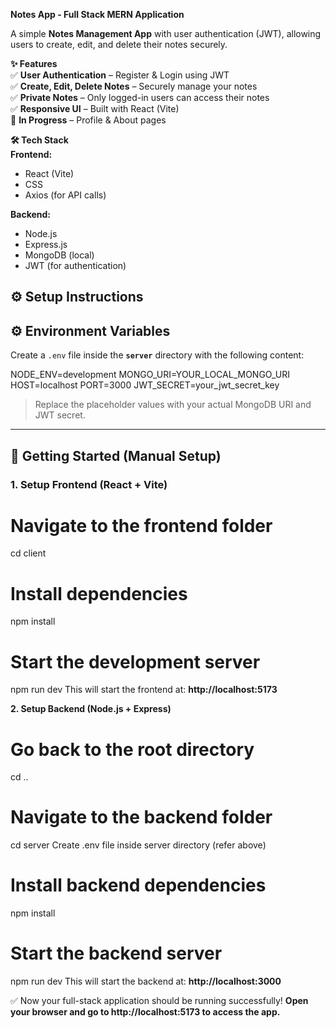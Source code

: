 **Notes App - Full Stack MERN Application**  

A simple **Notes Management App** with user authentication (JWT), allowing users to create, edit, and delete their notes securely.  

**✨ Features**  
✅ **User Authentication** – Register & Login using JWT  
✅ **Create, Edit, Delete Notes** – Securely manage your notes  
✅ **Private Notes** – Only logged-in users can access their notes  
✅ **Responsive UI** – Built with React (Vite)  
🚧 **In Progress** – Profile & About pages  

**🛠️ Tech Stack**  
**Frontend:**  
- React (Vite)  
- CSS 
- Axios (for API calls)  

**Backend:**  
- Node.js  
- Express.js  
- MongoDB (local)  
- JWT (for authentication)  

## **⚙️ Setup Instructions**  

## ⚙️ Environment Variables

Create a `.env` file inside the **`server`** directory with the following content:

NODE_ENV=development
MONGO_URI=YOUR_LOCAL_MONGO_URI
HOST=localhost
PORT=3000
JWT_SECRET=your_jwt_secret_key

> Replace the placeholder values with your actual MongoDB URI and JWT secret.

---

## 🚀 Getting Started (Manual Setup)

### 1. Setup Frontend (React + Vite)

# Navigate to the frontend folder
cd client

# Install dependencies
npm install

# Start the development server
npm run dev
This will start the frontend at: **http://localhost:5173**

**2. Setup Backend (Node.js + Express)**

# Go back to the root directory
cd ..

# Navigate to the backend folder
cd server
Create .env file inside server directory (refer above)

# Install backend dependencies
npm install

# Start the backend server
npm run dev
This will start the backend at: **http://localhost:3000**

✅ Now your full-stack application should be running successfully!
**Open your browser and go to http://localhost:5173 to access the app.**
